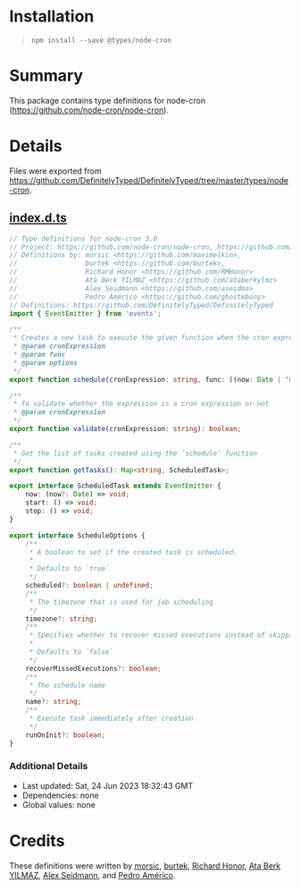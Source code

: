 # Installation
> `npm install --save @types/node-cron`

# Summary
This package contains type definitions for node-cron (https://github.com/node-cron/node-cron).

# Details
Files were exported from https://github.com/DefinitelyTyped/DefinitelyTyped/tree/master/types/node-cron.
## [index.d.ts](https://github.com/DefinitelyTyped/DefinitelyTyped/tree/master/types/node-cron/index.d.ts)
````ts
// Type definitions for node-cron 3.0
// Project: https://github.com/node-cron/node-cron, https://github.com/merencia/node-cron
// Definitions by: morsic <https://github.com/maximelkin>,
//                 burtek <https://github.com/burtek>,
//                 Richard Honor <https://github.com/RMHonor>
//                 Ata Berk YILMAZ <https://github.com/ataberkylmz>
//                 Alex Seidmann <https://github.com/aseidma>
//                 Pedro Américo <https://github.com/ghostebony>
// Definitions: https://github.com/DefinitelyTyped/DefinitelyTyped
import { EventEmitter } from 'events';

/**
 * Creates a new task to execute the given function when the cron expression ticks.
 * @param cronExpression
 * @param func
 * @param options
 */
export function schedule(cronExpression: string, func: ((now: Date | "manual" | "init") => void) | string, options?: ScheduleOptions): ScheduledTask;

/**
 * To validate whether the expression is a cron expression or not
 * @param cronExpression
 */
export function validate(cronExpression: string): boolean;

/**
 * Get the list of tasks created using the `schedule` function
 */
export function getTasks(): Map<string, ScheduledTask>;

export interface ScheduledTask extends EventEmitter {
    now: (now?: Date) => void;
    start: () => void;
    stop: () => void;
}

export interface ScheduleOptions {
    /**
     * A boolean to set if the created task is scheduled.
     *
     * Defaults to `true`
     */
    scheduled?: boolean | undefined;
    /**
     * The timezone that is used for job scheduling
     */
    timezone?: string;
    /**
     * Specifies whether to recover missed executions instead of skipping them.
     *
     * Defaults to `false`
     */
    recoverMissedExecutions?: boolean;
    /**
     * The schedule name
     */
    name?: string;
    /**
     * Execute task immediately after creation
     */
    runOnInit?: boolean;
}

````

### Additional Details
 * Last updated: Sat, 24 Jun 2023 18:32:43 GMT
 * Dependencies: none
 * Global values: none

# Credits
These definitions were written by [morsic](https://github.com/maximelkin), [burtek](https://github.com/burtek), [Richard Honor](https://github.com/RMHonor), [Ata Berk YILMAZ](https://github.com/ataberkylmz), [Alex Seidmann](https://github.com/aseidma), and [Pedro Américo](https://github.com/ghostebony).
